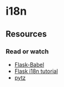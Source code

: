 # i18n

## Resources

### Read or watch

- [Flask-Babel](https://intranet.aluswe.com/rltoken/-a--VF9eFqe4WmUDbBRRLw)
- [Flask i18n tutorial](https://intranet.aluswe.com/rltoken/5ZXAPeW50RkAGQAEjkToug)
- [pytz](https://intranet.aluswe.com/rltoken/arHjcBxfVK3F5cI4cwxY1g)

